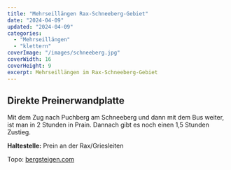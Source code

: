 ```yaml
---
title: "Mehrseillängen Rax-Schneeberg-Gebiet"
date: "2024-04-09"
updated: "2024-04-09"
categories:
  - "Mehrseillängen"
  - "klettern"
coverImage: "/images/schneeberg.jpg"
coverWidth: 16
coverHeight: 9
excerpt: Mehrseillängen im Rax-Schneeberg-Gebiet
---
```


## Direkte Preinerwandplatte
Mit dem Zug nach Puchberg am Schneeberg und dann mit dem Bus weiter, ist man in 2 Stunden in Prain. Dannach gibt es noch einen 1,5 Stunden Zustieg.

**Haltestelle:** Prein an der Rax/Griesleiten	

Topo: [bergsteigen.com](https://www.bergsteigen.com/touren/klettern/direkte-preinerwandplatte/)
